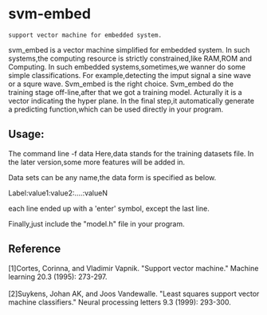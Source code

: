 svm-embed
=========
    support vector machine for embedded system.

svm_embed is a vector machine simplified for embedded system. In such systems,the computing resource is strictly constrained,like RAM,ROM and Computing. In such embedded systems,sometimes,we wanner do some simple classifications. For example,detecting the imput signal a sine wave or a squre wave. Svm_embed is the right choice. Svm_embed do the training stage off-line,after that we got a training model. Acturally it is a vector indicating the hyper plane. In the final step,it automatically generate a predicting function,which can be used directly in your program.

Usage:
------
The command line -f data 
Here,data stands for the training datasets file. In the later version,some more features will be added in.

Data sets can be any name,the data form is specified as below.

Label:value1:value2:....:valueN 

each line ended up with a 'enter' symbol, except the last line.

Finally,just include the "model.h" file in your program. 
## Reference
[1]Cortes, Corinna, and Vladimir Vapnik. "Support vector machine." Machine learning 20.3 (1995): 273-297.     
</br>[2]Suykens, Johan AK, and Joos Vandewalle. "Least squares support vector machine classifiers." Neural processing letters 9.3 (1999): 293-300.
